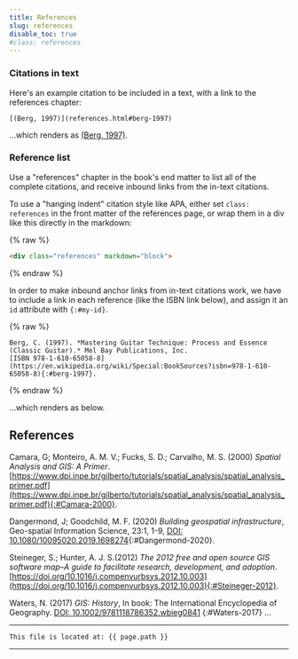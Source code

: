 ```yaml
---
title: References
slug: references
disable_toc: true
#class: references
---
```




### Citations in text

Here's an example citation to be included in a text, 
with a link to the references chapter:

```
[(Berg, 1997)](references.html#berg-1997)
```

...which renders as [(Berg, 1997)](references.html#berg-1997).

### Reference list

Use a "references" chapter in the book's end matter to list all of the complete citations,
and receive inbound links from the in-text citations.

To use a "hanging indent" citation style like APA,
either set `class: references` in the front matter of the references page,
or wrap them in a div like this directly in the markdown:

{% raw %}
```html
<div class="references" markdown="block">
```
{% endraw %}

In order to make inbound anchor links from in-text citations work,
we have to include a link in each reference (like the ISBN link below),
and assign it an `id` attribute with `{:#my-id}`.

{% raw %}
```
Berg, C. (1997). *Mastering Guitar Technique: Process and Essence (Classic Guitar).* Mel Bay Publications, Inc.
[ISBN 978-1-610-65058-8](https://en.wikipedia.org/wiki/Special:BookSources?isbn=978-1-610-65058-8){:#berg-1997}.
```
{% endraw %}

...which renders as below.

<div class="references" markdown="block">

## References

Camara, G; Monteiro, A. M. V.; Fucks, S. D.; Carvalho, M. S. (2000) *Spatial Analysis and GIS: A Primer*. [https://www.dpi.inpe.br/gilberto/tutorials/spatial_analysis/spatial_analysis_primer.pdf](https://www.dpi.inpe.br/gilberto/tutorials/spatial_analysis/spatial_analysis_primer.pdf){:#Camara-2000}.

Dangermond, J; Goodchild, M. F. (2020) *Building geospatial infrastructure*, Geo-spatial Information Science, 23:1, 1-9, [DOI: 10.1080/10095020.2019.1698274](https://doi.org/10.1080/10095020.2019.1698274){:#Dangermond-2020}.

Steineger, S.; Hunter, A. J. S.(2012) *The 2012 free and open source GIS software map–A guide to facilitate research, development, and adoption*. [https://doi.org/10.1016/j.compenvurbsys.2012.10.003](https://doi.org/10.1016/j.compenvurbsys.2012.10.003){:#Steineger-2012}.

Waters, N. (2017) *GIS: History*, In book: The International Encyclopedia of Geography. [DOI: 10.1002/9781118786352.wbieg0841](http://dx.doi.org/10.1002/9781118786352.wbieg0841) {:#Waters-2017}
...
</div>

---
```
This file is located at: {{ page.path }}
```
---
